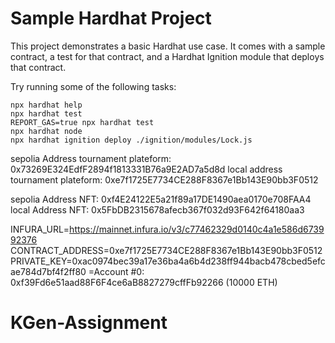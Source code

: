 # Sample Hardhat Project

This project demonstrates a basic Hardhat use case. It comes with a sample contract, a test for that contract, and a Hardhat Ignition module that deploys that contract.

Try running some of the following tasks:

```shell
npx hardhat help
npx hardhat test
REPORT_GAS=true npx hardhat test
npx hardhat node
npx hardhat ignition deploy ./ignition/modules/Lock.js
```

sepolia Address tournament plateform: 0x73269E324EdfF2894f1813331B76a9E2AD7a5d8d
local address tournament plateform: 0xe7f1725E7734CE288F8367e1Bb143E90bb3F0512

sepolia Address NFT: 0xf4E24122E5a21f89a17DE1490aea0170e708FAA4
local Address NFT: 0x5FbDB2315678afecb367f032d93F642f64180aa3

INFURA_URL=https://mainnet.infura.io/v3/c77462329d0140c4a1e586d673992376
CONTRACT_ADDRESS=0xe7f1725E7734CE288F8367e1Bb143E90bb3F0512
PRIVATE_KEY=0xac0974bec39a17e36ba4a6b4d238ff944bacb478cbed5efcae784d7bf4f2ff80
=Account #0: 0xf39Fd6e51aad88F6F4ce6aB8827279cffFb92266 (10000 ETH)


# KGen-Assignment
